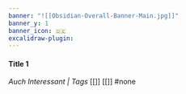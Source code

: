 ```yaml
---
banner: "![[Obsidian-Overall-Banner-Main.jpg]]"
banner_y: 1
banner_icon: 🇩🇪
excalidraw-plugin:
---
```

#### Title 1
*Auch Interessant | Tags*
[[]] [[]]
#none 